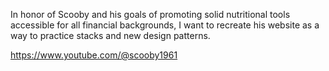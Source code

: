 In honor of Scooby and his goals of promoting solid nutritional tools accessible for all financial backgrounds, I want to recreate his website as a way to practice stacks and new design patterns. 

https://www.youtube.com/@scooby1961
